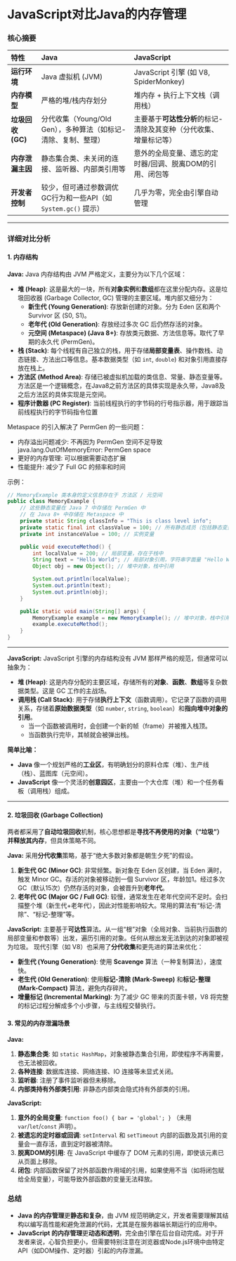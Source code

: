 # JavaScript对比Java的内存管理

### 核心摘要

| 特性 | Java | JavaScript |
| :--- | :--- | :--- |
| **运行环境** | Java 虚拟机 (JVM) | JavaScript 引擎 (如 V8, SpiderMonkey) |
| **内存模型** | 严格的堆/栈内存划分 | 堆内存 + 执行上下文栈（调用栈） |
| **垃圾回收 (GC)** | 分代收集（Young/Old Gen），多种算法（如标记-清除、复制、整理） | 主要基于**可达性分析**的标记-清除及其变种（分代收集、增量标记等） |
| **内存泄漏主因** | 静态集合类、未关闭的连接、监听器、内部类引用等 | 意外的全局变量、遗忘的定时器/回调、脱离DOM的引用、闭包等 |
| **开发者控制** | 较少，但可通过参数调优GC行为和一些API（如 `System.gc()` 提示） | 几乎为零，完全由引擎自动管理 |

---

### 详细对比分析

#### 1. 内存结构

**Java:**
Java 内存结构由 JVM 严格定义，主要分为以下几个区域：
*   **堆 (Heap)**: 这是最大的一块，所有**对象实例**和**数组**都在这里分配内存。这是垃圾回收器 (Garbage Collector, GC) 管理的主要区域。堆内部又细分为：
    *   **新生代 (Young Generation)**: 存放新创建的对象。分为 Eden 区和两个 Survivor 区 (S0, S1)。
    *   **老年代 (Old Generation)**: 存放经过多次 GC 后仍然存活的对象。
    *   **元空间 (Metaspace) (Java 8+)**: 存放类元数据、方法信息等。取代了早期的永久代 (PermGen)。
*   **栈 (Stack)**: 每个线程有自己独立的栈，用于存储**局部变量表**、操作数栈、动态链接、方法出口等信息。基本数据类型（如 `int`, `double`) 和对象引用直接存放在栈上。
*   **方法区 (Method Area)**: 存储已被虚拟机加载的类信息、常量、静态变量等。方法区是一个逻辑概念，在Java8之前方法区的具体实现是永久带，Java8及之后方法区的具体实现是元空间。
*   **程序计数器 (PC Register)**: 当前线程执行的字节码的行号指示器，用于跟踪当前线程执行的字节码指令位置

Metaspace 的引入解决了 PermGen 的一些问题：
- 内存溢出问题减少: 不再因为 PermGen 空间不足导致 java.lang.OutOfMemoryError: PermGen space
- 更好的内存管理: 可以根据需要动态扩展
- 性能提升: 减少了 Full GC 的频率和时间

示例：
```java
// MemoryExample 类本身的定义信息存在于 方法区 / 元空间
public class MemoryExample {
    // 这些静态变量在 Java 7 中存储在 PermGen 中
    // 在 Java 8+ 中存储在 Metaspace 中
    private static String classInfo = "This is class level info";
    private static final int classValue = 100; // 所有静态成员（包括静态变量、静态常量、静态方法等）都存储在方法区 / 元空间中
    private int instanceValue = 100; // 实例变量

    public void executeMethod() {
        int localValue = 200; // 局部变量，存在于栈中
        String text = "Hello World"; // 局部对象引用，字符串字面量 "Hello World" (存储在堆中的字符串常量池里)
        Object obj = new Object(); // 堆中对象，栈中引用

        System.out.println(localValue);
        System.out.println(text);
        System.out.println(obj);
    }

    public static void main(String[] args) {
        MemoryExample example = new MemoryExample(); // 堆中对象，栈中引用
        example.executeMethod();
    }
}
```

---

**JavaScript:**
JavaScript 引擎的内存结构没有 JVM 那样严格的规范，但通常可以抽象为：
*   **堆 (Heap)**: 这是内存分配的主要区域，存储所有的**对象**、**函数**、**数组**等复杂数据类型。这是 GC 工作的主战场。
*   **调用栈 (Call Stack)**: 用于存储**执行上下文**（函数调用）。它记录了函数的调用关系，存储着**原始数据类型**（如 `number`, `string`, `boolean`）和**指向堆中对象的引用**。
    *   当一个函数被调用时，会创建一个新的帧（frame）并被推入栈顶。
    *   当函数执行完毕，其帧就会被弹出栈。

**简单比喻：**
*   **Java** 像一个规划严格的**工业区**，有明确划分的原料仓库（堆）、生产线（栈）、蓝图库（元空间）。
*   **JavaScript** 像一个灵活的**创意园区**，主要由一个大仓库（堆）和一个任务看板（调用栈）组成。

---

#### 2. 垃圾回收 (Garbage Collection)

两者都采用了**自动垃圾回收**机制，核心思想都是**寻找不再使用的对象（“垃圾”）并释放其内存**，但具体策略不同。

**Java:**
采用**分代收集**策略，基于“绝大多数对象都是朝生夕死”的假设。
1.  **新生代 GC (Minor GC)**: 非常频繁。新对象在 Eden 区创建，当 Eden 满时，触发 Minor GC。存活的对象被移动到一個 Survivor 区，年龄加1。经过多次 GC（默认15次）仍然存活的对象，会被晋升到**老年代**。
2.  **老年代 GC (Major GC / Full GC)**: 较慢，通常发生在老年代空间不足时。会扫描整个堆（新生代+老年代），因此对性能影响较大。常用的算法有“标记-清除”、“标记-整理”等。

**JavaScript:**
主要基于**可达性**算法。从一组“根”对象（全局对象、当前执行函数的局部变量和参数等）出发，遍历引用的对象。任何从根出发无法到达的对象即被视为垃圾。
现代引擎（如 V8）也采用了**分代收集**和更先进的算法来优化：
*   **新生代 (Young Generation)**: 使用 **Scavenge** 算法（一种复制算法），速度快。
*   **老生代 (Old Generation)**: 使用**标记-清除 (Mark-Sweep)** 和**标记-整理 (Mark-Compact)** 算法，避免内存碎片。
*   **增量标记 (Incremental Marking)**: 为了减少 GC 带来的页面卡顿，V8 将完整的标记过程分解成多个小步骤，与主线程交替执行。

#### 3. 常见的内存泄漏场景

**Java:**
1.  **静态集合类**: 如 `static HashMap`，对象被静态集合引用，即使程序不再需要，也无法被回收。
2.  **各种连接**: 数据库连接、网络连接、IO 连接等未显式关闭。
3.  **监听器**: 注册了事件监听器但未移除。
4.  **内部类持有外部类引用**: 非静态内部类会隐式持有外部类的引用。

**JavaScript:**
1.  **意外的全局变量**: `function foo() { bar = 'global'; }` （未用 `var`/`let`/`const` 声明）。
2.  **被遗忘的定时器或回调**: `setInterval` 和 `setTimeout` 内部的函数及其引用的变量会一直存活，直到定时器被清除。
3.  **脱离DOM的引用**: 在 JavaScript 中缓存了 DOM 元素的引用，即使该元素已从页面上移除。
4.  **闭包**: 内部函数保留了对外部函数作用域的引用，如果使用不当（如将闭包赋给全局变量），可能导致外部函数的变量无法释放。

### 总结

*   **Java 的内存管理**更**静态和复杂**，由 JVM 规范明确定义，开发者需要理解其结构以编写高性能和避免泄漏的代码，尤其是在服务器端长期运行的应用中。
*   **JavaScript 的内存管理**更**动态和透明**，完全由引擎在后台自动完成。对于开发者来说，心智负担更小，但需要特别注意在浏览器或Node.js环境中由特定API（如DOM操作、定时器）引起的内存泄漏。